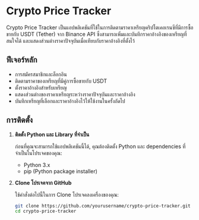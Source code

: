 # Crypto Price Tracker

Crypto Price Tracker เป็นแอปพลิเคชันที่ใช้ในการติดตามราคาเหรียญคริปโตเคอเรนซีที่มีการซื้อขายกับ USDT (Tether) จาก Binance API ซึ่งสามารถเพิ่มและบันทึกราคาอ้างอิงของเหรียญที่สนใจได้ และแสดงส่วนต่างราคาปัจจุบันเมื่อเทียบกับราคาอ้างอิงที่ตั้งไว้

## ฟีเจอร์หลัก
- การสมัครสมาชิกและล็อกอิน
- ติดตามราคาของเหรียญที่มีคู่การซื้อขายกับ USDT
- ตั้งราคาอ้างอิงสำหรับเหรียญ
- แสดงส่วนต่างของราคาเหรียญระหว่างราคาปัจจุบันและราคาอ้างอิง
- บันทึกเหรียญที่เลือกและราคาอ้างอิงไว้ให้ใช้งานในครั้งถัดไป

## การติดตั้ง

1. **ติดตั้ง Python และ Library ที่จำเป็น**
   
   ก่อนที่คุณจะสามารถใช้แอปพลิเคชันนี้ได้, คุณต้องติดตั้ง Python และ dependencies ที่จำเป็นในโปรเจคของคุณ:
   
   - Python 3.x
   - pip (Python package installer)

2. **Clone โปรเจคจาก GitHub**

   ใช้คำสั่งต่อไปนี้ในการ Clone โปรเจคลงเครื่องของคุณ:

   ```bash
   git clone https://github.com/yourusername/crypto-price-tracker.git
   cd crypto-price-tracker
